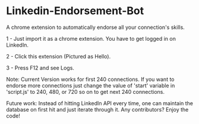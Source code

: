 # Linkedin-Endorsement-Bot
A chrome extension to automatically endorse all your connection's skills.

1 - Just import it as a chrome extension. You have to get logged in on LinkedIn.

2 - Click this extension (Pictured as Hello).

3 - Press F12 and see Logs.

Note: Current Version works for first 240 connections. If you want to endorse more connections just change the value of 'start' variable in 'script.js' to 240, 480, or 720 so on to get next 240 connections. 

Future work: Instead of hitting LinkedIn API every time, one can maintain the database on first hit and just iterate through it. Any contributors? Enjoy the code!

